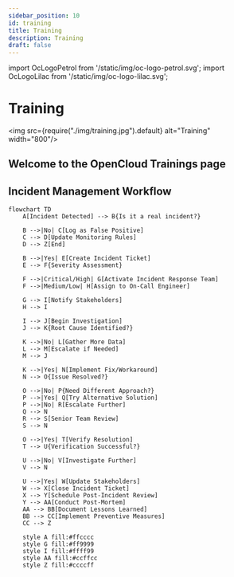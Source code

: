 ```yaml
---
sidebar_position: 10
id: training
title: Training
description: Training
draft: false
---
```


<!-- markdownlint-disable MD041 -->

import OcLogoPetrol from '/static/img/oc-logo-petrol.svg';
import OcLogoLilac from '/static/img/oc-logo-lilac.svg';

<!-- markdownlint-enable MD041 -->

# Training

<img src={require("./img/training.jpg").default} alt="Training" width="800"/>

## Welcome to the OpenCloud Trainings page

## Incident Management Workflow

```mermaid
flowchart TD
    A[Incident Detected] --> B{Is it a real incident?}
    
    B -->|No| C[Log as False Positive]
    C --> D[Update Monitoring Rules]
    D --> Z[End]
    
    B -->|Yes| E[Create Incident Ticket]
    E --> F{Severity Assessment}
    
    F -->|Critical/High| G[Activate Incident Response Team]
    F -->|Medium/Low| H[Assign to On-Call Engineer]
    
    G --> I[Notify Stakeholders]
    H --> I
    
    I --> J[Begin Investigation]
    J --> K{Root Cause Identified?}
    
    K -->|No| L[Gather More Data]
    L --> M[Escalate if Needed]
    M --> J
    
    K -->|Yes| N[Implement Fix/Workaround]
    N --> O{Issue Resolved?}
    
    O -->|No| P{Need Different Approach?}
    P -->|Yes| Q[Try Alternative Solution]
    P -->|No| R[Escalate Further]
    Q --> N
    R --> S[Senior Team Review]
    S --> N
    
    O -->|Yes| T[Verify Resolution]
    T --> U{Verification Successful?}
    
    U -->|No| V[Investigate Further]
    V --> N
    
    U -->|Yes| W[Update Stakeholders]
    W --> X[Close Incident Ticket]
    X --> Y[Schedule Post-Incident Review]
    Y --> AA[Conduct Post-Mortem]
    AA --> BB[Document Lessons Learned]
    BB --> CC[Implement Preventive Measures]
    CC --> Z
    
    style A fill:#ffcccc
    style G fill:#ff9999
    style I fill:#ffff99
    style AA fill:#ccffcc
    style Z fill:#ccccff
```

